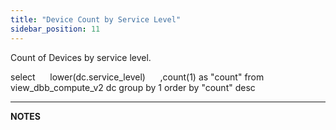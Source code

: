```yaml
---
title: "Device Count by Service Level"
sidebar_position: 11
---
```


Count of Devices by service level.

select
     lower(dc.service\_level)
     ,count(1) as "count"
from view\_dbb\_compute\_v2 dc
group by 1
order by "count" desc

* * *

**NOTES**

